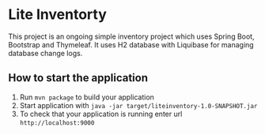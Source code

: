 # Lite Inventorty

This project is an ongoing simple inventory project which uses Spring Boot, Bootstrap and Thymeleaf. 
It uses H2 database with Liquibase for managing database change logs.

How to start the application
---

1. Run `mvn package` to build your application
2. Start application with `java -jar target/liteinventory-1.0-SNAPSHOT.jar`
3. To check that your application is running enter url `http://localhost:9000`
